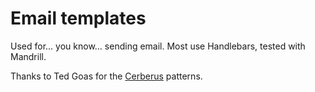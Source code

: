 # Email templates

Used for... you know... sending email. Most use Handlebars, tested with Mandrill. 

Thanks to Ted Goas for the [Cerberus](https://github.com/TedGoas/Cerberus) patterns. 
